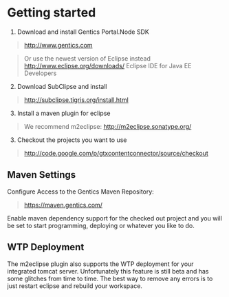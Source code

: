 # Getting started #

1. Download and install Gentics Portal.Node SDK
> http://www.gentics.com

> Or use the newest version of Eclipse instead
> http://www.eclipse.org/downloads/
> Eclipse IDE for Java EE Developers

2. Download SubClipse and install
> http://subclipse.tigris.org/install.html

3. Install a maven plugin for eclipse
> We recommend m2eclipse: http://m2eclipse.sonatype.org/

3. Checkout the projects you want to use
> http://code.google.com/p/gtxcontentconnector/source/checkout

## Maven Settings ##

Configure Access to the Gentics Maven Repository:
> https://maven.gentics.com/

Enable maven dependency support for the checked out project and you will be set to start programming, deploying or whatever you like to do.

## WTP Deployment ##
The m2eclipse plugin also supports the WTP deployment for your integrated tomcat server. Unfortunately this feature is still beta and has some glitches from time to time. The best way to remove any errors is to just restart eclipse and rebuild your workspace.